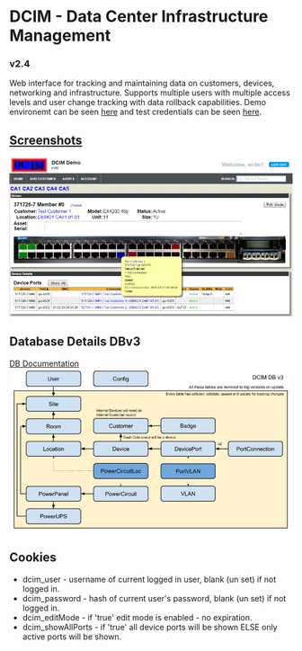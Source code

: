 # DCIM - Data Center Infrastructure Management
### v2.4
Web interface for tracking and maintaining data on customers, devices, networking and infrastructure. Supports multiple users with multiple access levels and user change tracking with data rollback capabilities. Demo environemt can be seen [here](http://dcim.freshprogramming.com "Demo Environment") and test credentials can be seen [here](documentation/creds.md "Credentials").


## [Screenshots](/documentation/screenshots/)
![Switch view](/documentation/screenshots/SwitchView.jpg "Switch view")


## Database Details DBv3
[DB Documentation](/documentation/database_structure.md)
![DCIM DC Visual Diagram](/documentation/dcim_db_visual.jpg)


## Cookies
- dcim_user - username of current logged in user, blank (un set) if not logged in.
- dcim_password - hash of current user's password, blank (un set) if not logged in.
- dcim_editMode - if 'true' edit mode is enabled - no expiration.
- dcim_showAllPorts - if 'true' all device ports will be shown ELSE only active ports will be shown.
